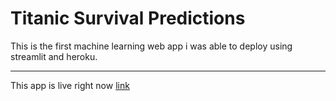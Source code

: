 # Titanic Survival Predictions

This is the first machine learning web app i was able to deploy using streamlit and heroku. 

---

This app is live right now [link](https://titanic-streamlit.herokuapp.com/)
